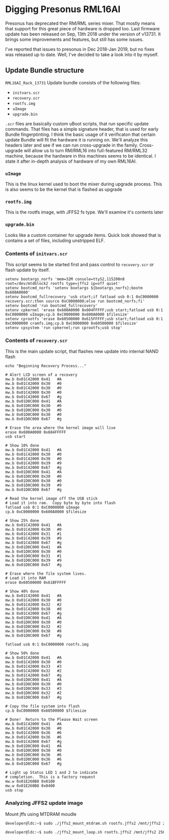 # Digging Presonus RML16AI

Presonus has deprecated ther RM/RML series mixer. That mostly means that support for this great piece of hardware is dropped too. 
Last firmware update has been released on Sep, 13th 2018 under the version of v13731. It brings some improvements and features, but still has some issues.

I've reported that issues to presonus in Dec 2018-Jan 2019, but no fixes was released up to date. Well, I've decided to take a look into it by myself.

## Update Bundle structure

`RML16AI_Rack_13731` Update bundle consists of the following files:

* `initvars.scr`
* `recovery.scr`
* `rootfs.img`
* `uImage`
* `upgrade.bin`

`.scr` files are basically custom uBoot scripts, that run specific update commands. That files has a simple signature header, that is used for 
early Bundle fingerptinting. I think the basic usage of it verificaton that certain update Bundle will fit the hardware it is running on. We'll 
analyze this headers later and see if we can run cross-upgrade in the family. Cross-upgrade will allow us to turn RM/RML16 into 
full-featured RM/RML32 machine, because the hardware in this machines seems to be identical. I state it after in-depth analysis of hardware of
my own RML16AI.

### `uImage`

This is the linux kernel used to boot the mixer during upgrade process. This is also seems to be the kernel that is flashed as upgrade

### `rootfs.img`

This is the rootfs image, with JFFS2 fs type. We'll examine it's contents later

### `upgrade.bin`

Looks like a custom container for upgrade items. Quick look showed that is contains a set of files, including unstripped ELF.

### Contents of `initvars.scr`

This script seems to be started first and pass control to `recovery.scr` or flash update by itself.

```
setenv bootargs_norfs 'mem=32M console=ttyS2,115200n8 root=/dev/mtdblock2 rootfs type=jffs2 ip=off quiet'
setenv bootcmd_norfs 'setenv bootargs ${bootargs_norfs};bootm 0x600A0000'
setenv bootcmd_fullrecovery 'usb start;if fatload usb 0:1 0xC0000000 recovery.scr;then source 0xC0000000;else run bootcmd_norfs;fi'
setenv bootcmd 'run bootcmd_fullrecovery'
setenv cpkernel 'erase 0x600A0000 0x604FFFFF;usb start;fatload usb 0:1 0xC0000000 uImage;cp.b 0xC0000000 0x600A0000 $filesize'
setenv cprootfs 'erase 0x60500000 0x615FFFFF;usb start;fatload usb 0:1 0xC0000000 cramfs.img;cp.b 0xC0000000 0x60500000 $filesize'
setenv cpsystem 'run cpkernel;run cprootfs;usb stop'
```

### Contents of `recovery.scr`

This is the main update script, that flashes new update into internal NAND flash

```
echo "Beginning Recovery Process..."

# Alert LCD screen of a recovery
mw.b 0x01C42000 0x41   #A
mw.b 0x01C42000 0x30   #0
mw.b 0x01C42000 0x30   #0
mw.b 0x01C42000 0x30   #0
mw.b 0x01C42000 0x67   #g
mw.b 0x01D0C000 0x41   #A
mw.b 0x01D0C000 0x30   #0
mw.b 0x01D0C000 0x30   #0
mw.b 0x01D0C000 0x30   #0
mw.b 0x01D0C000 0x67   #g

# Erase the area where the kernel image will live
erase 0x600A0000 0x604FFFFF
usb start

# Show 10% done
mw.b 0x01C42000 0x41   #A
mw.b 0x01C42000 0x30   #0
mw.b 0x01C42000 0x30   #0
mw.b 0x01C42000 0x39   #9
mw.b 0x01C42000 0x67   #g
mw.b 0x01D0C000 0x41   #A
mw.b 0x01D0C000 0x30   #0
mw.b 0x01D0C000 0x30   #0
mw.b 0x01D0C000 0x39   #9
mw.b 0x01D0C000 0x67   #g

# Read the kernel image off the USB stick
# Load it into ram.  Copy byte by byte into flash
fatload usb 0:1 0xC0000000 uImage
cp.b 0xC0000000 0x600A0000 $filesize

# Show 25% done
mw.b 0x01C42000 0x41   #A
mw.b 0x01C42000 0x30   #0
mw.b 0x01C42000 0x31   #1
mw.b 0x01C42000 0x39   #9
mw.b 0x01C42000 0x67   #g
mw.b 0x01D0C000 0x41   #A
mw.b 0x01D0C000 0x30   #0
mw.b 0x01D0C000 0x31   #1
mw.b 0x01D0C000 0x39   #9
mw.b 0x01D0C000 0x67   #g

# Erase where the file system lives.
# Load it into RAM
erase 0x60500000 0x61BFFFFF

# Show 40% done
mw.b 0x01C42000 0x41   #A
mw.b 0x01C42000 0x30   #0
mw.b 0x01C42000 0x32   #2
mw.b 0x01C42000 0x38   #8
mw.b 0x01C42000 0x67   #g
mw.b 0x01D0C000 0x41   #A
mw.b 0x01D0C000 0x30   #0
mw.b 0x01D0C000 0x32   #2
mw.b 0x01D0C000 0x38   #8
mw.b 0x01D0C000 0x67   #g

fatload usb 0:1 0xC0000000 rootfs.img

# Show 50% done
mw.b 0x01C42000 0x41   #A
mw.b 0x01C42000 0x30   #0
mw.b 0x01C42000 0x33   #3
mw.b 0x01C42000 0x32   #2
mw.b 0x01C42000 0x67   #g
mw.b 0x01D0C000 0x41   #A
mw.b 0x01D0C000 0x30   #0
mw.b 0x01D0C000 0x33   #3
mw.b 0x01D0C000 0x32   #2
mw.b 0x01D0C000 0x67   #g

# Copy the file system into flash
cp.b 0xC0000000 0x60500000 $filesize

# Done!  Return to the Please Wait screen
mw.b 0x01C42000 0x41   #A
mw.b 0x01C42000 0x30   #0
mw.b 0x01C42000 0x36   #6
mw.b 0x01C42000 0x36   #6
mw.b 0x01C42000 0x67   #g
mw.b 0x01D0C000 0x41   #A
mw.b 0x01D0C000 0x30   #0
mw.b 0x01D0C000 0x36   #6
mw.b 0x01D0C000 0x36   #6
mw.b 0x01D0C000 0x67   #g

# Light up Status LED 1 and 2 to indicate
# completion.  This is a factory request
mw.w 0x01E260B8 0x0100
mw.w 0x01E260B8 0x0400
usb stop
```

### Analyzing JFFS2 update image

Mount jffs using MTDRAM moudle

```bash
developer@ldc:~$ sudo ./jffs2_mount_mtdram.sh rootfs.jffs2 /mnt/jffs2 256
```

```bash
developer@ldc:~$ sudo ./jffs2_mount_loop.sh rootfs.jffs2 /mnt/jffs2 256
```